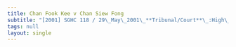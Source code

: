 ```yaml
---
title: Chan Fook Kee v Chan Siew Fong
subtitle: "[2001] SGHC 118 / 29\_May\_2001\_**Tribunal/Court**\_:High\_Court\_**Coram**\_:Lai\_Kew\_Chai\_J\_**Counsel\_Name(s)**\_:Amarjit\_Kour\_d/o\_Balwant\_Singh\_(Peter\_Low\_Tang\_&\_Belinda\_Ang)\_for\_the\_appellant;\_Low\_Wee\_Jee\_(Thomas\_Tham\_&\_Partners)\_for\_the\_respondent\_**Parties**\_:—"
tags: null
layout: single
---
```


